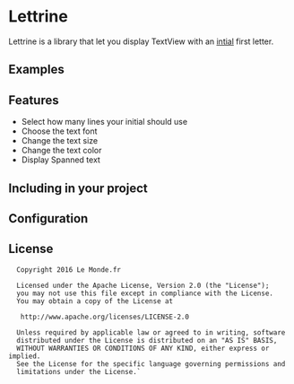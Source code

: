 # Lettrine

Lettrine is a library that let you display TextView with an [intial](https://en.wikipedia.org/wiki/Initial) first letter. 

## Examples

## Features

* Select how many lines your initial should use
* Choose the text font
* Change the text size
* Change the text color
* Display Spanned text

## Including in your project

## Configuration

## License

      Copyright 2016 Le Monde.fr 

      Licensed under the Apache License, Version 2.0 (the "License");
      you may not use this file except in compliance with the License.
      You may obtain a copy of the License at

       http://www.apache.org/licenses/LICENSE-2.0

      Unless required by applicable law or agreed to in writing, software
      distributed under the License is distributed on an "AS IS" BASIS,
      WITHOUT WARRANTIES OR CONDITIONS OF ANY KIND, either express or implied.
      See the License for the specific language governing permissions and
      limitations under the License.`
